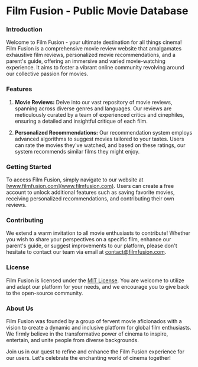 # Film Fusion - Public Movie Database

### Introduction
Welcome to Film Fusion - your ultimate destination for all things cinema! Film Fusion is a comprehensive movie review website that amalgamates exhaustive film reviews, personalized movie recommendations, and a parent's guide, offering an immersive and varied movie-watching experience. It aims to foster a vibrant online community revolving around our collective passion for movies.

### Features
1. **Movie Reviews:** Delve into our vast repository of movie reviews, spanning across diverse genres and languages. Our reviews are meticulously curated by a team of experienced critics and cinephiles, ensuring a detailed and insightful critique of each film.
   
2. **Personalized Recommendations:** Our recommendation system employs advanced algorithms to suggest movies tailored to your tastes. Users can rate the movies they've watched, and based on these ratings, our system recommends similar films they might enjoy.
   
### Getting Started
To access Film Fusion, simply navigate to our website at [www.filmfusion.com](www.filmfusion.com). Users can create a free account to unlock additional features such as saving favorite movies, receiving personalized recommendations, and contributing their own reviews.

### Contributing
We extend a warm invitation to all movie enthusiasts to contribute! Whether you wish to share your perspectives on a specific film, enhance our parent's guide, or suggest improvements to our platform, please don't hesitate to contact our team via email at [contact@filmfusion.com](mailto:contact@filmfusion.com).

### License
Film Fusion is licensed under the [MIT License](https://opensource.org/licenses/MIT). You are welcome to utilize and adapt our platform for your needs, and we encourage you to give back to the open-source community.

### About Us
Film Fusion was founded by a group of fervent movie aficionados with a vision to create a dynamic and inclusive platform for global film enthusiasts. We firmly believe in the transformative power of cinema to inspire, entertain, and unite people from diverse backgrounds.

Join us in our quest to refine and enhance the Film Fusion experience for our users. Let's celebrate the enchanting world of cinema together!
